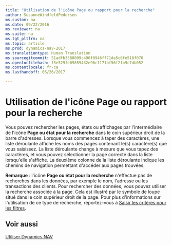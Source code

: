 ```yaml
---
title: "Utilisation de l'icône Page ou rapport pour la recherche"
author: SusanneWindfeldPedersen
ms.custom: na
ms.date: 09/22/2016
ms.reviewer: na
ms.suite: na
ms.tgt_pltfrm: na
ms.topic: article
ms.prod: dynamics-nav-2017
ms.translationtype: Human Translation
ms.sourcegitcommit: 51adfb3588099c496f0946ff71da5c6fe518f070
ms.openlocfilehash: f5e529fe09859432e96c1171bf56f2fb9c7db052
ms.contentlocale: fr-ca
ms.lasthandoff: 06/26/2017

---
```


# <a name="using-search-for-page-or-report"></a>Utilisation de l'icône Page ou rapport pour la recherche
Vous pouvez rechercher les pages, états ou affichages par l'intermédiaire de l'icône **Page ou état pour la recherche** dans le coin supérieur droit de la barre d'adresses.
Lorsque vous commencez à taper des caractères, une liste déroulante affiche les noms des pages contenant le(s) caractère(s) que vous saisissez. La liste déroulante change à mesure que vous tapez des caractères, et vous pouvez sélectionner la page correcte dans la liste lorsqu'elle s'affiche. La deuxième colonne de la liste déroulante indique les chemins de navigation permettant d'accéder aux pages trouvées.

**Remarque** : l'icône **Page ou état pour la recherche** n'effectue pas de recherches dans les données, par exemple le nom, l'adresse ou les transactions des clients. Pour rechercher des données, vous pouvez utiliser la recherche associée à la page. Cela est illustré par le symbole de loupe situé dans le coin supérieur droit de la page. Pour plus d'informations sur l'utilisation de ce type de recherche, reportez-vous à [Saisir les critères pour les filtres](ui-enter-criteria-filters.md).

## <a name="see-also"></a>Voir aussi
[Utiliser Dynamics NAV](ui-work-product.md)

